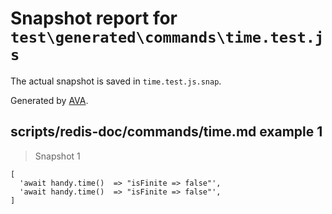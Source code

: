 # Snapshot report for `test\generated\commands\time.test.js`

The actual snapshot is saved in `time.test.js.snap`.

Generated by [AVA](https://ava.li).

## scripts/redis-doc/commands/time.md example 1

> Snapshot 1

    [
      'await handy.time()  => "isFinite => false"',
      'await handy.time()  => "isFinite => false"',
    ]
